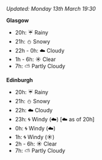 *Updated: Monday 13th March 19:30*

**Glasgow**

* 20h: :umbrella: Rainy
* 21h: :snowman: Snowy
* 22h - 0h: :cloud: Cloudy
* 1h - 6h: :sunny: Clear
* 7h: :partly_sunny: Partly Cloudy

**Edinburgh**

* 20h: :umbrella: Rainy
* 21h: :snowman: Snowy
* 22h: :cloud: Cloudy
* 23h: :cyclone: Windy (:cloud:) [:cloud: as of 20h]
* 0h: :cyclone: Windy (:cloud:)
* 1h: :cyclone: Windy (:sunny:)
* 2h - 6h: :sunny: Clear
* 7h: :partly_sunny: Partly Cloudy
